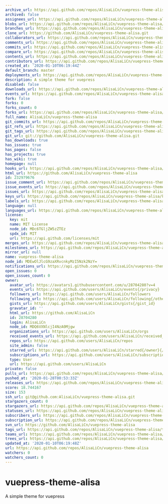 ```yaml
---
archive_url: https://api.github.com/repos/AlisaLiCn/vuepress-theme-alisa/{archive_format}{/ref}
archived: false
assignees_url: https://api.github.com/repos/AlisaLiCn/vuepress-theme-alisa/assignees{/user}
blobs_url: https://api.github.com/repos/AlisaLiCn/vuepress-theme-alisa/git/blobs{/sha}
branches_url: https://api.github.com/repos/AlisaLiCn/vuepress-theme-alisa/branches{/branch}
clone_url: https://github.com/AlisaLiCn/vuepress-theme-alisa.git
collaborators_url: https://api.github.com/repos/AlisaLiCn/vuepress-theme-alisa/collaborators{/collaborator}
comments_url: https://api.github.com/repos/AlisaLiCn/vuepress-theme-alisa/comments{/number}
commits_url: https://api.github.com/repos/AlisaLiCn/vuepress-theme-alisa/commits{/sha}
compare_url: https://api.github.com/repos/AlisaLiCn/vuepress-theme-alisa/compare/{base}...{head}
contents_url: https://api.github.com/repos/AlisaLiCn/vuepress-theme-alisa/contents/{+path}
contributors_url: https://api.github.com/repos/AlisaLiCn/vuepress-theme-alisa/contributors
created_at: '2020-01-10T06:19:44Z'
default_branch: master
deployments_url: https://api.github.com/repos/AlisaLiCn/vuepress-theme-alisa/deployments
description: A simple theme for vuepress
disabled: false
downloads_url: https://api.github.com/repos/AlisaLiCn/vuepress-theme-alisa/downloads
events_url: https://api.github.com/repos/AlisaLiCn/vuepress-theme-alisa/events
fork: false
forks: 0
forks_count: 0
forks_url: https://api.github.com/repos/AlisaLiCn/vuepress-theme-alisa/forks
full_name: AlisaLiCn/vuepress-theme-alisa
git_commits_url: https://api.github.com/repos/AlisaLiCn/vuepress-theme-alisa/git/commits{/sha}
git_refs_url: https://api.github.com/repos/AlisaLiCn/vuepress-theme-alisa/git/refs{/sha}
git_tags_url: https://api.github.com/repos/AlisaLiCn/vuepress-theme-alisa/git/tags{/sha}
git_url: git://github.com/AlisaLiCn/vuepress-theme-alisa.git
has_downloads: true
has_issues: true
has_pages: false
has_projects: true
has_wiki: true
homepage: null
hooks_url: https://api.github.com/repos/AlisaLiCn/vuepress-theme-alisa/hooks
html_url: https://github.com/AlisaLiCn/vuepress-theme-alisa
id: 232979676
issue_comment_url: https://api.github.com/repos/AlisaLiCn/vuepress-theme-alisa/issues/comments{/number}
issue_events_url: https://api.github.com/repos/AlisaLiCn/vuepress-theme-alisa/issues/events{/number}
issues_url: https://api.github.com/repos/AlisaLiCn/vuepress-theme-alisa/issues{/number}
keys_url: https://api.github.com/repos/AlisaLiCn/vuepress-theme-alisa/keys{/key_id}
labels_url: https://api.github.com/repos/AlisaLiCn/vuepress-theme-alisa/labels{/name}
language: null
languages_url: https://api.github.com/repos/AlisaLiCn/vuepress-theme-alisa/languages
license:
  key: mit
  name: MIT License
  node_id: MDc6TGljZW5zZTEz
  spdx_id: MIT
  url: https://api.github.com/licenses/mit
merges_url: https://api.github.com/repos/AlisaLiCn/vuepress-theme-alisa/merges
milestones_url: https://api.github.com/repos/AlisaLiCn/vuepress-theme-alisa/milestones{/number}
mirror_url: null
name: vuepress-theme-alisa
node_id: MDEwOlJlcG9zaXRvcnkyMzI5Nzk2NzY=
notifications_url: https://api.github.com/repos/AlisaLiCn/vuepress-theme-alisa/notifications{?since,all,participating}
open_issues: 0
open_issues_count: 0
owner:
  avatar_url: https://avatars1.githubusercontent.com/u/28704280?v=4
  events_url: https://api.github.com/users/AlisaLiCn/events{/privacy}
  followers_url: https://api.github.com/users/AlisaLiCn/followers
  following_url: https://api.github.com/users/AlisaLiCn/following{/other_user}
  gists_url: https://api.github.com/users/AlisaLiCn/gists{/gist_id}
  gravatar_id: ''
  html_url: https://github.com/AlisaLiCn
  id: 28704280
  login: AlisaLiCn
  node_id: MDQ6VXNlcjI4NzA0Mjgw
  organizations_url: https://api.github.com/users/AlisaLiCn/orgs
  received_events_url: https://api.github.com/users/AlisaLiCn/received_events
  repos_url: https://api.github.com/users/AlisaLiCn/repos
  site_admin: false
  starred_url: https://api.github.com/users/AlisaLiCn/starred{/owner}{/repo}
  subscriptions_url: https://api.github.com/users/AlisaLiCn/subscriptions
  type: User
  url: https://api.github.com/users/AlisaLiCn
private: false
pulls_url: https://api.github.com/repos/AlisaLiCn/vuepress-theme-alisa/pulls{/number}
pushed_at: '2020-01-28T00:53:33Z'
releases_url: https://api.github.com/repos/AlisaLiCn/vuepress-theme-alisa/releases{/id}
score: 18.744167
size: 153
ssh_url: git@github.com:AlisaLiCn/vuepress-theme-alisa.git
stargazers_count: 0
stargazers_url: https://api.github.com/repos/AlisaLiCn/vuepress-theme-alisa/stargazers
statuses_url: https://api.github.com/repos/AlisaLiCn/vuepress-theme-alisa/statuses/{sha}
subscribers_url: https://api.github.com/repos/AlisaLiCn/vuepress-theme-alisa/subscribers
subscription_url: https://api.github.com/repos/AlisaLiCn/vuepress-theme-alisa/subscription
svn_url: https://github.com/AlisaLiCn/vuepress-theme-alisa
tags_url: https://api.github.com/repos/AlisaLiCn/vuepress-theme-alisa/tags
teams_url: https://api.github.com/repos/AlisaLiCn/vuepress-theme-alisa/teams
trees_url: https://api.github.com/repos/AlisaLiCn/vuepress-theme-alisa/git/trees{/sha}
updated_at: '2020-01-10T06:19:48Z'
url: https://api.github.com/repos/AlisaLiCn/vuepress-theme-alisa
watchers: 0
watchers_count: 0
---
```


# vuepress-theme-alisa
A simple theme for vuepress
